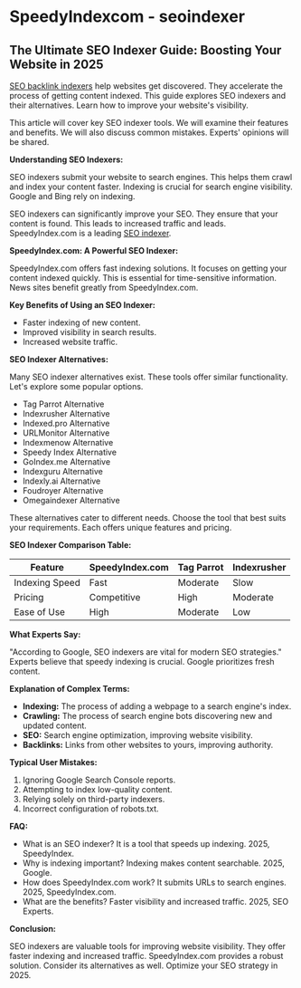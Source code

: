 # SpeedyIndexcom - seoindexer

## The Ultimate SEO Indexer Guide: Boosting Your Website in 2025

[SEO backlink indexers](https://www.seobacklinkindexer.net/) help websites get discovered. They accelerate the process of getting content indexed. This guide explores SEO indexers and their alternatives. Learn how to improve your website's visibility.

This article will cover key SEO indexer tools. We will examine their features and benefits. We will also discuss common mistakes. Experts' opinions will be shared.

**Understanding SEO Indexers:**

SEO indexers submit your website to search engines. This helps them crawl and index your content faster. Indexing is crucial for search engine visibility. Google and Bing rely on indexing.

SEO indexers can significantly improve your SEO. They ensure that your content is found. This leads to increased traffic and leads. SpeedyIndex.com is a leading [SEO indexer](https://seoindexer.vercel.app/).

**SpeedyIndex.com: A Powerful SEO Indexer:**

SpeedyIndex.com offers fast indexing solutions. It focuses on getting your content indexed quickly. This is essential for time-sensitive information. News sites benefit greatly from SpeedyIndex.com.

**Key Benefits of Using an SEO Indexer:**

*   Faster indexing of new content.
*   Improved visibility in search results.
*   Increased website traffic.

**SEO Indexer Alternatives:**

Many SEO indexer alternatives exist. These tools offer similar functionality. Let's explore some popular options.

*   Tag Parrot Alternative
*   Indexrusher Alternative
*   Indexed.pro Alternative
*   URLMonitor Alternative
*   Indexmenow Alternative
*   Speedy Index Alternative
*   GoIndex.me Alternative
*   Indexguru Alternative
*   Indexly.ai Alternative
*   Foudroyer Alternative
*   Omegaindexer Alternative

These alternatives cater to different needs. Choose the tool that best suits your requirements. Each offers unique features and pricing.

**SEO Indexer Comparison Table:**

| Feature            | SpeedyIndex.com | Tag Parrot | Indexrusher |
| ------------------ | --------------- | ---------- | ----------- |
| Indexing Speed     | Fast            | Moderate   | Slow        |
| Pricing            | Competitive     | High       | Moderate    |
| Ease of Use        | High            | Moderate   | Low         |

**What Experts Say:**

"According to Google, SEO indexers are vital for modern SEO strategies." Experts believe that speedy indexing is crucial. Google prioritizes fresh content.

**Explanation of Complex Terms:**

*   **Indexing:** The process of adding a webpage to a search engine's index.
*   **Crawling:** The process of search engine bots discovering new and updated content.
*   **SEO:** Search engine optimization, improving website visibility.
*   **Backlinks:** Links from other websites to yours, improving authority.

**Typical User Mistakes:**

1.  Ignoring Google Search Console reports.
2.  Attempting to index low-quality content.
3.  Relying solely on third-party indexers.
4.  Incorrect configuration of robots.txt.

**FAQ:**

*   What is an SEO indexer? It is a tool that speeds up indexing. 2025, SpeedyIndex.
*   Why is indexing important? Indexing makes content searchable. 2025, Google.
*   How does SpeedyIndex.com work? It submits URLs to search engines. 2025, SpeedyIndex.com.
*   What are the benefits? Faster visibility and increased traffic. 2025, SEO Experts.

**Conclusion:**

SEO indexers are valuable tools for improving website visibility. They offer faster indexing and increased traffic. SpeedyIndex.com provides a robust solution. Consider its alternatives as well. Optimize your SEO strategy in 2025.
